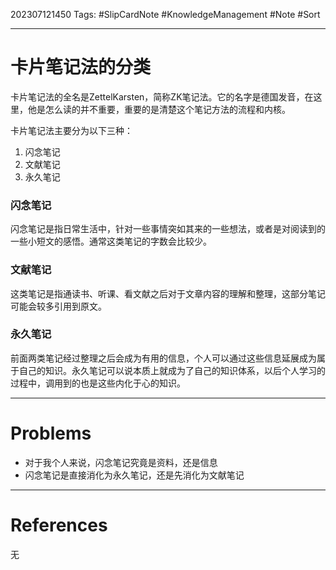 202307121450
Tags: #SlipCardNote #KnowledgeManagement #Note #Sort

--- 
# 卡片笔记法的分类
卡片笔记法的全名是ZettelKarsten，简称ZK笔记法。它的名字是德国发音，在这里，他是怎么读的并不重要，重要的是清楚这个笔记方法的流程和内核。

卡片笔记法主要分为以下三种：
1. 闪念笔记
2. 文献笔记
3. 永久笔记

### 闪念笔记
闪念笔记是指日常生活中，针对一些事情突如其来的一些想法，或者是对阅读到的一些小短文的感悟。通常这类笔记的字数会比较少。

### 文献笔记
这类笔记是指通读书、听课、看文献之后对于文章内容的理解和整理，这部分笔记可能会较多引用到原文。

### 永久笔记
前面两类笔记经过整理之后会成为有用的信息，个人可以通过这些信息延展成为属于自己的知识。永久笔记可以说本质上就成为了自己的知识体系，以后个人学习的过程中，调用到的也是这些内化于心的知识。

---
# Problems
- 对于我个人来说，闪念笔记究竟是资料，还是信息
- 闪念笔记是直接消化为永久笔记，还是先消化为文献笔记

---
# References
无